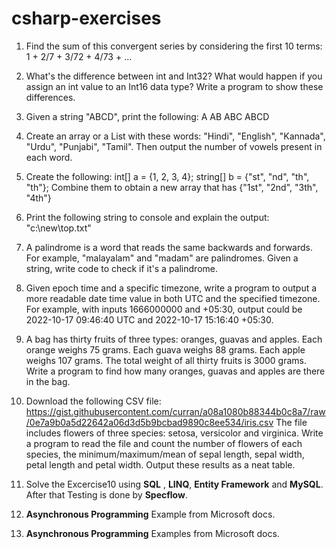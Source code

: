 # csharp-exercises

1. Find the sum of this convergent series by considering the first 10 terms: 1 + 2/7 + 3/72 + 4/73 + ...

2. What's the difference between int and Int32? What would happen if you assign an int value to an Int16 data type? Write a program to show these differences.

3. Given a string "ABCD", print the following:
   A
  AB
 ABC
ABCD

4. Create an array or a List with these words: "Hindi", "English", "Kannada", "Urdu", "Punjabi", "Tamil". Then output the number of vowels present in each word.

5. Create the following:
int[] a = {1, 2, 3, 4};
string[] b = {"st", "nd", "th", "th"};
Combine them to obtain a new array that has {"1st", "2nd", "3th", "4th"}

6. Print the following string to console and explain the output: "c:\new\top.txt"

7. A palindrome is a word that reads the same backwards and forwards. For example, "malayalam" and "madam" are palindromes. Given a string, write code to check if it's a palindrome.

8. Given epoch time and a specific timezone, write a program to output a more readable date time value in both UTC and the specified timezone. For example, with inputs 1666000000 and +05:30, output could be 2022-10-17 09:46:40 UTC and  2022-10-17 15:16:40 +05:30.

9. A bag has thirty fruits of three types: oranges, guavas and apples. Each orange weighs 75 grams. Each guava weighs 88 grams. Each apple weighs 107 grams. The total weight of all thirty fruits is 3000 grams. Write a program to find how many oranges, guavas and apples are there in the bag.

10. Download the following CSV file: https://gist.githubusercontent.com/curran/a08a1080b88344b0c8a7/raw/0e7a9b0a5d22642a06d3d5b9bcbad9890c8ee534/iris.csv
The file includes flowers of three species: setosa, versicolor and virginica. Write a program to read the file and count the number of flowers of each species, the minimum/maximum/mean of sepal length, sepal width, petal length and petal width. Output these results as a neat table.

11. Solve the Excercise10 using **SQL** , **LINQ**, **Entity Framework** and **MySQL**. After that Testing is done by **Specflow**.
12. **Asynchronous Programming** Example from Microsoft docs.
13. **Asynchronous Programming** Examples from Microsoft docs.
